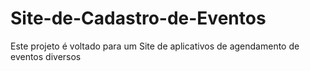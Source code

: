 # Site-de-Cadastro-de-Eventos
Este projeto é voltado para um Site de aplicativos de agendamento de eventos diversos
